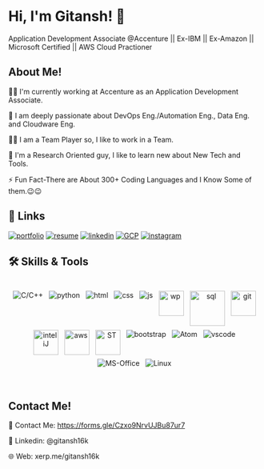 
# Hi, I'm Gitansh! 👋

Application Development Associate @Accenture || Ex-IBM || Ex-Amazon || Microsoft Certified || AWS Cloud Practioner

## About Me!

👩‍💻 I'm currently working at Accenture as an Application Development Associate.

🧠 I am deeply passionate about DevOps Eng./Automation Eng., Data Eng. and Cloudware Eng.

👯‍♀️ I am a Team Player so, I like to work in a Team.

📖 I'm a Research Oriented guy, I like to learn new about New Tech and Tools. 

⚡️ Fun Fact-There are About 300+ Coding Languages and I Know Some of them.😉😉

## 🔗 Links
[![portfolio](https://img.shields.io/badge/my_portfolio-000?style=for-the-badge&logo=ko-fi&logoColor=white)](https://xerp.me/gitansh16k)
[![resume](https://img.shields.io/badge/Resume-000?style=for-the-badge&logo=medium&logoColor=white)](https://zerp.me/olhPI)
[![linkedin](https://img.shields.io/badge/linkedin-0A66C2?style=for-the-badge&logo=linkedin&logoColor=white)](https://www.linkedin.com/in/gitansh16k/)
[![GCP](https://img.shields.io/badge/qwiklabs-1DA1F2?style=for-the-badge&logo=qwiklabs&logoColor=white)](https://www.qwiklabs.com/public_profiles/1ccc44ec-8a48-4522-9d97-95ab85419b89)
[![instagram](https://img.shields.io/badge/Instagram-black?style=for-the-badge&logo=instagram&logoColor=orange)](https://www.instagram.com/g.kapoor16/)

## 🛠 Skills & Tools

<p align="center">
      <br />
<img src="https://img.shields.io/badge/C%2B%2B-00599C?style=for-the-badge&logo=c%2B%2B&logoColor=white" alt="C/C++" style="vertical-align:top; margin:4px"> 
<img src="https://user-images.githubusercontent.com/85267939/147403229-7e12f96b-7e7d-4270-a4cf-4086b8c184ce.png" alt="python" style="vertical-align:top; margin:4px">
<img src="https://user-images.githubusercontent.com/85267939/147403206-81d6abb0-b499-47e7-b1db-575fac65a5f9.png" alt="html" style="vertical-align:top; margin:4px">    
<img src="https://user-images.githubusercontent.com/85267939/147403234-801afc0b-79a9-4b0a-ac80-0caf1986373c.png" alt="css" style="vertical-align:top; margin:4px">
<img src="https://user-images.githubusercontent.com/85267939/147403222-87e282f0-7129-43b2-89ad-dcd6de171ff5.png" alt="js" style="vertical-align:top; margin:4px">
<img src="https://user-images.githubusercontent.com/25181517/192158957-b1256181-356c-46a3-beb9-487af08a6266.png" alt="wp" width="50" height="50" style="vertical-align:top; margin:4px">
<img src="https://user-images.githubusercontent.com/25181517/183896128-ec99105a-ec1a-4d85-b08b-1aa1620b2046.png" alt="sql" width="70" height="70" style="vertical-align:top; margin:4px">
<img src="https://user-images.githubusercontent.com/25181517/192108372-f71d70ac-7ae6-4c0d-8395-51d8870c2ef0.png" alt="git" width="50" height="50" style="vertical-align:top; margin:4px">
<img src="https://user-images.githubusercontent.com/25181517/192108890-200809d1-439c-4e23-90d3-b090cf9a4eea.png" alt="inteliJ" width="50" height="50" style="vertical-align:top; margin:4px">
<img src="https://user-images.githubusercontent.com/25181517/183896132-54262f2e-6d98-41e3-8888-e40ab5a17326.png" alt="aws" width="50" height="50" style="vertical-align:top; margin:4px">
<img src="https://user-images.githubusercontent.com/25181517/190887576-6653f877-8439-4521-82f3-403086ead892.png" alt="ST" width="50" height="50" style="vertical-align:top; margin:4px">
<img src="https://user-images.githubusercontent.com/85267939/147403247-4d01c1f7-9d6b-4879-ae4a-f8e5b21ad51b.png" alt="bootstrap" style="vertical-align:top; margin:4px">
<img src="https://img.shields.io/badge/Atom-14354C?style=for-the-badge&logo=atom&logoColor=white" alt="Atom" style="vertical-align:top; margin:4px">
<img src="https://user-images.githubusercontent.com/85267939/147403280-4282594e-173c-49e4-9b77-88499c03f258.png" alt="vscode" style="vertical-align:top; margin:4px">
<img src="https://github.com/MikeCodesDotNET/ColoredBadges/blob/4a38660afb7be89a6032218589b4454a1285c7f8/png/dev/services/office_365.png" alt="MS-Office" style="vertical-align:top; margin:4px">
<img src="https://img.shields.io/badge/LINUX-000000?style=for-the-badge&logo=linux&logoColor=white" alt="Linux" style="vertical-align:top; margin:4px">
</p>
<br />

## Contact Me!

📧 Contact Me: https://forms.gle/Czxo9NrvUJBu87ur7

🏢 Linkedin: @gitansh16k

🌐 Web: xerp.me/gitansh16k
